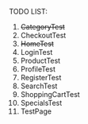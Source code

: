 TODO LIST:
1. ~~CategoryTest~~
2. CheckoutTest
3. ~~HomeTest~~
4. LoginTest
5. ProductTest
6. ProfileTest
7. RegisterTest
8. SearchTest
9. ShoppingCartTest
10. SpecialsTest
11. TestPage
